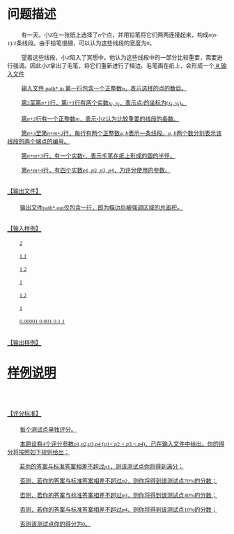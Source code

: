 

# 问题描述


<p style="text-indent:0.85cm;">
<span style="font-size:small;">有一天，小</span><span style="font-family:&#39;DejaVu Serif Condensed, serif&#39;;"><span style="font-size:small;"><i>Z</i></span></span><span style="font-size:small;">在一张纸上选择了</span><span style="font-family:&#39;DejaVu Serif Condensed, serif&#39;;"><span style="font-size:small;"><i>n</i></span></span><span style="font-size:small;">个点，并用铅笔将它们两两连接起来，构成</span><span style="font-family:&#39;DejaVu Serif Condensed, serif&#39;;"><span style="font-size:small;"><i>n</i></span><span style="font-size:small;">(</span><span style="font-size:small;"><i>n</i></span><span style="font-size:small;">-1)/2</span></span><span style="font-size:small;">条线段。由于铅笔很细，可以认为这些线段的宽度为</span><span style="font-family:&#39;DejaVu Serif Condensed, serif&#39;;"><span style="font-size:small;">0</span></span><span style="font-size:small;">。</span> 
</p>
<p style="text-indent:0.85cm;">
<span style="font-size:small;">望着这些线段，小</span><span style="font-family:&#39;DejaVu Serif Condensed, serif&#39;;"><span style="font-size:small;"><i>Z</i></span></span><span style="font-size:small;">陷入了冥想中。他认为这些线段中的一部分比较重要，需要进行强调。因此小</span><span style="font-family:&#39;DejaVu Serif Condensed, serif&#39;;"><span style="font-size:small;"><i>Z</i></span></span><span style="font-size:small;">拿出了毛笔，将它们重新进行了描边。毛笔画在纸上，会形成一个</span><u><span style="font-size:small;">
# 输入文件


<p style="text-indent:0.85cm;">
<span style="font-size:small;">输入文件 </span><span style="font-family:&#39;DejaVu Serif Condensed, serif&#39;;"><span style="font-size:small;">path*.in</span><span style="font-family:&#39;TimesNewRomanPSMT, Times New Roman, serif&#39;;"><span style="font-size:small;"> </span></span></span><span style="font-size:small;">第一行包含一个正整数</span><span style="font-family:&#39;DejaVu Serif Condensed, serif&#39;;"><span style="font-size:small;"><i>n</i></span></span><span style="font-size:small;">，表示选择的点的数目。</span> 
</p>
<p style="text-indent:0.85cm;">
<span style="font-size:small;">第</span><span style="font-family:&#39;DejaVu Serif Condensed, serif&#39;;"><span style="font-size:small;">2</span></span><span style="font-size:small;">至第</span><span style="font-family:&#39;DejaVu Serif Condensed, serif&#39;;"><span style="font-size:small;"><i>n</i></span><span style="font-size:small;">+1</span></span><span style="font-size:small;">行，第</span><span style="font-family:&#39;DejaVu Serif Condensed, serif&#39;;"><span style="font-size:small;"><i>i</i></span><span style="font-size:small;">+1</span></span><span style="font-size:small;">行有两个实数</span><span style="font-family:&#39;DejaVu Serif Condensed, serif&#39;;"><span style="font-size:small;"><i>x</i></span><sub><span style="font-size:small;"><i>i</i></span></sub><span style="font-size:small;">, </span><span style="font-size:small;"><i>y</i></span><sub><span style="font-size:small;"><i>i</i></span></sub></span><span style="font-size:small;">，表示</span><span style="font-size:small;">点</span><span style="font-family:&#39;DejaVu Serif Condensed, serif&#39;;"><span style="font-size:small;"><i>i</i></span></span><span style="font-size:small;">的坐标为</span><span style="font-family:&#39;DejaVu Serif Condensed, serif&#39;;"><span style="font-size:small;">(</span><span style="font-size:small;"><i>x</i></span><sub><span style="font-size:small;"><i>i</i></span></sub><span style="font-size:small;">, </span><span style="font-size:small;"><i>y</i></span><sub><span style="font-size:small;"><i>i</i></span></sub><span style="font-size:small;">)</span></span><span style="font-size:small;">。</span> 
</p>
<p style="text-indent:0.85cm;">
<span style="font-size:small;">第</span><span style="font-family:&#39;DejaVu Serif Condensed, serif&#39;;"><span style="font-size:small;"><i>n</i></span><span style="font-size:small;">+2</span></span><span style="font-size:small;">行有一个正整数</span><span style="font-family:&#39;DejaVu Serif Condensed, serif&#39;;"><span style="font-size:small;"><i>m</i></span></span><span style="font-size:small;">，表示小</span><span style="font-family:&#39;DejaVu Serif Condensed, serif&#39;;"><span style="font-size:small;">Z</span></span><span style="font-size:small;">认为比较重要的线段的条数。</span> 
</p>
<p style="text-indent:0.85cm;">
<span style="font-size:small;">第</span><span style="font-family:&#39;DejaVu Serif Condensed, serif&#39;;"><span style="font-size:small;"><i>n</i></span><span style="font-size:small;">+3</span></span><span style="font-size:small;">至第</span><span style="font-family:&#39;DejaVu Serif Condensed, serif&#39;;"><span style="font-size:small;"><i>n</i></span><span style="font-size:small;">+</span><span style="font-size:small;"><i>m</i></span><span style="font-size:small;">+2</span></span><span style="font-size:small;">行，每行有两个正整数</span><span style="font-family:&#39;DejaVu Serif Condensed, serif&#39;;"><span style="font-size:small;"><i>a</i></span><span style="font-size:small;">, </span><span style="font-size:small;"><i>b</i></span></span><span style="font-size:small;">表示一条线段。</span><span style="font-family:&#39;DejaVu Serif Condensed, serif&#39;;"><span style="font-size:small;"><i>a,</i></span><span style="font-size:small;"> </span><span style="font-size:small;"><i>b</i></span></span><span style="font-size:small;">两个数分别表示该线段的两个端点的编号。</span> 
</p>
<p style="text-indent:0.85cm;">
<span style="font-size:small;">第</span><span style="font-family:&#39;DejaVu Serif Condensed, serif&#39;;"><span style="font-size:small;"><i>n</i></span><span style="font-size:small;">+</span><span style="font-size:small;"><i>m</i></span><span style="font-size:small;">+3</span></span><span style="font-size:small;">行，有一个实数</span><span style="font-family:&#39;DejaVu Serif Condensed, serif&#39;;"><span style="font-size:small;"><i>r</i></span></span><span style="font-size:small;">，表示毛笔在纸上形成的圆的半径。</span> 
</p>
<p style="text-indent:0.85cm;">
<span style="font-size:small;">第</span><span style="font-family:&#39;DejaVu Serif Condensed, serif&#39;;"><span style="font-size:small;"><i>n</i></span><span style="font-size:small;">+</span><span style="font-size:small;"><i>m</i></span><span style="font-size:small;">+4</span></span><span style="font-size:small;">行，有四个实数</span><span style="font-family:&#39;DejaVu Serif Condensed, serif&#39;;"><span style="font-size:small;"><i>p</i></span><span style="font-size:small;">1, </span><span style="font-size:small;"><i>p</i></span><span style="font-size:small;">2, </span><span style="font-size:small;"><i>p</i></span><span style="font-size:small;">3, </span><span style="font-size:small;"><i>p</i></span><span style="font-size:small;">4</span></span><span style="font-size:small;">，为评分使用的参数。</span> 
</p>
<h2>
<span style="font-size:small;"><span style="font-weight:normal;">【输出文件】</span></span> 
</h2>
<p style="text-indent:0.77cm;">
<span style="font-size:small;">输出文件</span><span style="font-family:&#39;DejaVu Serif Condensed, serif&#39;;"><span style="font-size:small;">path*.out</span></span><span style="font-size:small;">仅包含一行，即为描边后被强调区域的总面积</span>。
</p>
<h2 style="font-weight:normal;">
<span style="font-size:small;">【输入样例】</span> 
</h2>
<p style="text-indent:0.74cm;">
<span style="font-family:&#39;Courier New, monospace&#39;;"><span style="font-size:small;">2</span></span> 
</p>
<p style="text-indent:0.74cm;">
<span style="font-family:&#39;Courier New, monospace&#39;;"><span style="font-size:small;">1 1</span></span> 
</p>
<p style="text-indent:0.74cm;">
<span style="font-family:&#39;Courier New, monospace&#39;;"><span style="font-size:small;">1 2</span></span> 
</p>
<p style="text-indent:0.74cm;">
<span style="font-family:&#39;Courier New, monospace&#39;;"><span style="font-size:small;">1</span></span> 
</p>
<p style="text-indent:0.74cm;">
<span style="font-family:&#39;Courier New, monospace&#39;;"><span style="font-size:small;">1 2</span></span> 
</p>
<p style="text-indent:0.74cm;">
<span style="font-family:&#39;Courier New, monospace&#39;;"><span style="font-size:small;">1</span></span> 
</p>
<p style="text-indent:0.74cm;">
<span style="font-family:&#39;Courier New, monospace&#39;;"><span style="font-size:small;">0.00001 0.001 0.1 1</span></span> 
</p>
<h2 style="font-weight:normal;">
<span style="font-size:small;">【输出样例】</span> 
</h2>

# 样例说明


<p style="text-indent:0.74cm;" align="center">
<br/>
</p>
<h2 style="font-weight:normal;">
<span style="font-size:small;">【评分标准】</span> 
</h2>
<p style="text-indent:0.77cm;">
<span style="font-size:small;">每个测试点单独评分。</span> 
</p>
<p style="text-indent:0.77cm;">
<span style="font-size:small;">本题设有</span><span style="font-family:&#39;DejaVu Serif Condensed, serif&#39;;"><span style="font-size:small;">4</span></span><span style="font-size:small;">个评分参数</span><span style="font-family:&#39;DejaVu Serif Condensed, serif&#39;;"><span style="font-size:small;"><i>p</i></span><span style="font-size:small;">1,</span><span style="font-size:small;"><i>p</i></span><span style="font-size:small;">2,</span><span style="font-size:small;"><i>p</i></span><span style="font-size:small;">3,</span><span style="font-size:small;"><i>p</i></span><span style="font-size:small;">4 (</span><span style="font-size:small;"><i>p</i></span><span style="font-size:small;">1&lt; </span><span style="font-size:small;"><i>p</i></span><span style="font-size:small;">2 &lt; </span><span style="font-size:small;"><i>p</i></span><span style="font-size:small;">3 &lt; </span><span style="font-size:small;"><i>p</i></span><span style="font-size:small;">4)</span></span><span style="font-size:small;">，已在输入文件中给出。你的得分将按照如下规则给出：</span> 
</p>
<p style="text-indent:0.74cm;">
<a name="OLE_LINK7"></a><a name="OLE_LINK8"></a><span style="font-size:small;">若你的答案与标准答案相差不超过</span><span style="font-family:&#39;DejaVu Serif Condensed, serif&#39;;"><span style="font-size:small;"><i>p</i></span><span style="font-size:small;">1</span></span><span style="font-size:small;">，则该测试点你将得到满分；</span> 
</p>
<p style="text-indent:0.77cm;">
<span style="font-size:small;">否则，若你的答案与标准答案相差不超过</span><span style="font-family:&#39;DejaVu Serif Condensed, serif&#39;;"><span style="font-size:small;"><i>p</i></span><span style="font-size:small;">2</span></span><span style="font-size:small;">，则你将得到该测试点</span><span style="font-family:&#39;DejaVu Serif Condensed, serif&#39;;"><span style="font-size:small;">70%</span></span><span style="font-size:small;">的分数；</span> 
</p>
<p style="text-indent:0.77cm;">
<span style="font-size:small;">否则，若你的答案与标准答案相差不超过</span><span style="font-family:&#39;DejaVu Serif Condensed, serif&#39;;"><span style="font-size:small;"><i>p</i></span><span style="font-size:small;">3</span></span><span style="font-size:small;">，则你将得到该测试点</span><span style="font-family:&#39;DejaVu Serif Condensed, serif&#39;;"><span style="font-size:small;">40%</span></span><span style="font-size:small;">的分数；</span> 
</p>
<p style="text-indent:0.77cm;">
<span style="font-size:small;">否则，若你的答案与标准答案相差不超过</span><span style="font-family:&#39;DejaVu Serif Condensed, serif&#39;;"><span style="font-size:small;"><i>p</i></span><span style="font-size:small;">4</span></span><span style="font-size:small;">，则你将得到该测试点</span><span style="font-family:&#39;DejaVu Serif Condensed, serif&#39;;"><span style="font-size:small;">10%</span></span><span style="font-size:small;">的分数；</span> 
</p>
<p style="text-indent:0.77cm;">
<span style="font-size:small;">否则该测试点你的得分为</span><span style="font-family:&#39;DejaVu Serif Condensed, serif&#39;;"><span style="font-size:small;">0</span></span><span style="font-size:small;">。</span> 
</p>
